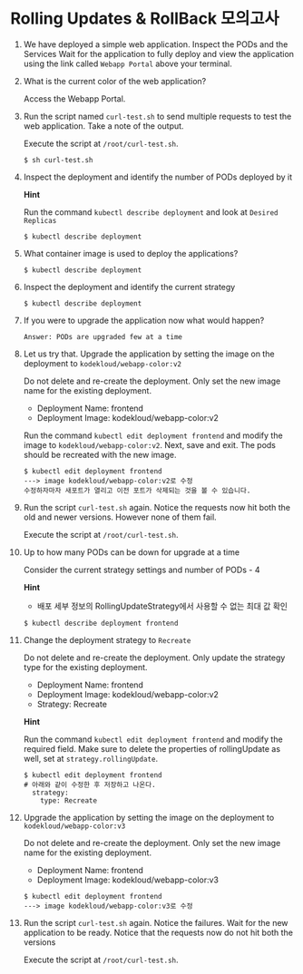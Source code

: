 # Rolling Updates & RollBack 모의고사



1. We have deployed a simple web application. Inspect the PODs and the Services
   Wait for the application to fully deploy and view the application using the link called `Webapp Portal` above your terminal.

2. What is the current color of the web application?

   Access the Webapp Portal.

3. Run the script named `curl-test.sh` to send multiple requests to test the web application. Take a note of the output.

   Execute the script at `/root/curl-test.sh`.

   ```
   $ sh curl-test.sh
   ```

4. Inspect the deployment and identify the number of PODs deployed by it

   **Hint**

   Run the command `kubectl describe deployment` and look at `Desired Replicas`

   ```
   $ kubectl describe deployment
   ```

5. What container image is used to deploy the applications?

   ```
   $ kubectl describe deployment
   ```

6. Inspect the deployment and identify the current strategy

   ```
   $ kubectl describe deployment
   ```

7. If you were to upgrade the application now what would happen?

   ```
   Answer: PODs are upgraded few at a time
   ```

8. Let us try that. Upgrade the application by setting the image on the deployment to `kodekloud/webapp-color:v2`

   Do not delete and re-create the deployment. Only set the new image name for the existing deployment.

   - Deployment Name: frontend
   - Deployment Image: kodekloud/webapp-color:v2

   

   Run the command `kubectl edit deployment frontend` and modify the image to `kodekloud/webapp-color:v2`.
   Next, save and exit. The pods should be recreated with the new image.

   ```
   $ kubectl edit deployment frontend
   ---> image kodekloud/webapp-color:v2로 수정
   수정하자마자 새포트가 열리고 이전 포트가 삭제되는 것을 볼 수 있습니다.
   ```

9. Run the script `curl-test.sh` again. Notice the requests now hit both the old and newer versions. However none of them fail.

   Execute the script at `/root/curl-test.sh`.

10. Up to how many PODs can be down for upgrade at a time

    Consider the current strategy settings and number of PODs - 4

    **Hint**

    - 배포 세부 정보의 RollingUpdateStrategy에서 사용할 수 없는 최대 값 확인

    ```
    $ kubectl describe deployment frontend
    ```

11. Change the deployment strategy to `Recreate`

    Do not delete and re-create the deployment. Only update the strategy type for the existing deployment.

    - Deployment Name: frontend
    - Deployment Image: kodekloud/webapp-color:v2
    - Strategy: Recreate

    **Hint**

    Run the command `kubectl edit deployment frontend` and modify the required field. Make sure to delete the properties of rollingUpdate as well, set at `strategy.rollingUpdate`.

    ```
    $ kubectl edit deployment frontend
    # 아래와 같이 수정한 후 저장하고 나온다.
      strategy:
        type: Recreate
    ```

12. Upgrade the application by setting the image on the deployment to `kodekloud/webapp-color:v3`

    Do not delete and re-create the deployment. Only set the new image name for the existing deployment.

    - Deployment Name: frontend
    - Deployment Image: kodekloud/webapp-color:v3

    ```
    $ kubectl edit deployment frontend
    ---> image kodekloud/webapp-color:v3로 수정
    ```

13. Run the script `curl-test.sh` again. Notice the failures. Wait for the new application to be ready. Notice that the requests now do not hit both the versions

    Execute the script at `/root/curl-test.sh`.